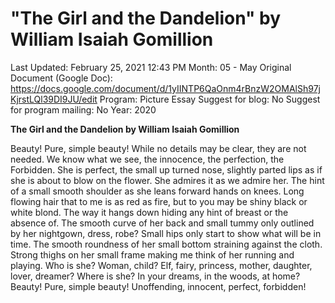 # "The Girl and the Dandelion" by William Isaiah Gomillion

Last Updated: February 25, 2021 12:43 PM
Month: 05 - May
Original Document (Google Doc): https://docs.google.com/document/d/1yIINTP6QaOnm4rBnzW2OMAlSh97jKjrstLQl39DI9JU/edit
Program: Picture Essay
Suggest for blog: No
Suggest for program mailing: No
Year: 2020

**The Girl and the Dandelion by William Isaiah Gomillion**

Beauty! Pure, simple beauty! While no details may be clear, they are not needed. We know what we see, the innocence, the perfection, the Forbidden. She is perfect, the small up turned nose, slightly parted lips as if she is about to blow on the flower. She admires it as we admire her. The hint of a small smooth shoulder as she leans forward hands on knees. Long flowing hair that to me is as red as fire, but to you may be shiny black or white blond. The way it hangs down hiding any hint of breast or the absence of. The smooth curve of her back and small tummy only outlined by her nightgown, dress, robe? Small hips only start to show what will be in time. The smooth roundness of her small bottom straining against the cloth. Strong thighs on her small frame making me think of her running and playing. Who is she? Woman, child? Elf, fairy, princess, mother, daughter, lover, dreamer? Where is she? In your dreams, in the woods, at home? Beauty! Pure, simple beauty! Unoffending, innocent, perfect, forbidden!